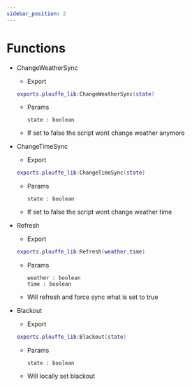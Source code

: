 ```yaml
---
sidebar_position: 2
---
```


# Functions
- ChangeWeatherSync
    - Export 
    ```lua
    exports.plouffe_lib:ChangeWeatherSync(state)
    ```
    - Params 
        ```
        state : boolean 
        ```
    - If set to false the script wont change weather anymore

- ChangeTimeSync
    - Export 
    ```lua
    exports.plouffe_lib:ChangeTimeSync(state)
    ```
    - Params 
        ```
        state : boolean 
        ```
    - If set to false the script wont change weather time

- Refresh
    - Export 
    ```lua
    exports.plouffe_lib:Refresh(weather,time)
    ```
    - Params 
        ```
        weather : boolean 
        time : boolean 
        ```
    - Will refresh and force sync what is set to true

- Blackout
    - Export 
    ```lua
    exports.plouffe_lib:Blackout(state)
    ```
    - Params 
        ```
        state : boolean 
        ```
    - Will locally set blackout